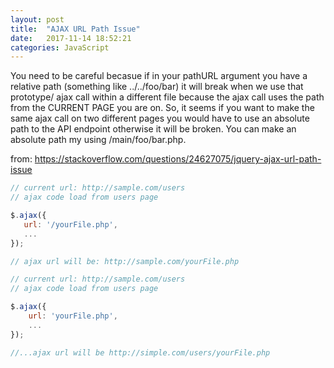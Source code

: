 ```yaml
---
layout: post
title:  "AJAX URL Path Issue"
date:   2017-11-14 18:52:21
categories: JavaScript
---
```

You need to be careful becasue if in your pathURL argument you have a relative path (something like ../../foo/bar) it will break when we use that prototype/ ajax call within a different file because the ajax call uses the path from the CURRENT PAGE you are on. So, it seems if you want to make the same ajax call on two different pages you would have to use an absolute path to the API endpoint otherwise it will be broken. You can make an absolute path my using /main/foo/bar.php. 

from: https://stackoverflow.com/questions/24627075/jquery-ajax-url-path-issue

```javascript
// current url: http://sample.com/users
// ajax code load from users page

$.ajax({
   url: '/yourFile.php',
   ...
});

// ajax url will be: http://sample.com/yourFile.php
```

```javascript 
// current url: http://sample.com/users
// ajax code load from users page

$.ajax({
    url: 'yourFile.php',
    ...
});

//...ajax url will be http://simple.com/users/yourFile.php
```

